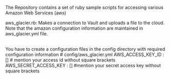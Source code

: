 The Repository contains a set of ruby sample scripts for accessing various Amazon Web Services (aws)

aws_glacier.rb:
Makes a connection to Vault and uploads a file to the cloud.
Note that the amazon configuration information are maintained in aws_glacier.yml file.

<br>
You have to create a configuration files in the config directory with required configuration information
# config/aws_glacier.yml
AWS_ACCESS_KEY_ID : [] # mention your access id without square brackets
AWS_SECRET_ACCESS_KEY : [] #mention your secret access key without square brackets
<br>
